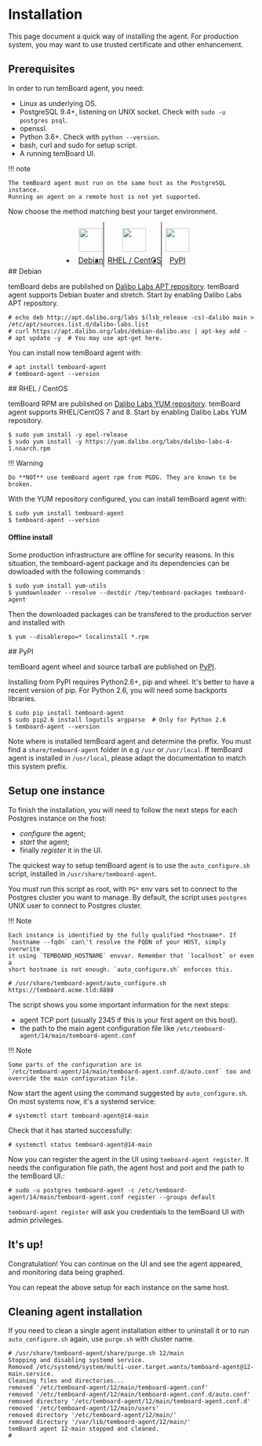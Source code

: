# Installation

This page document a quick way of installing the agent. For production
system, you may want to use trusted certificate and other enhancement.

## Prerequisites

In order to run temBoard agent, you need:

- Linux as underlying OS.
- PostgreSQL 9.4+, listening on UNIX socket. Check with
  `sudo -u postgres psql`.
- openssl.
- Python 3.6+. Check with `python --version`.
- bash, curl and sudo for setup script.
- A running temBoard UI.

!!! note

    The temBoard agent must run on the same host as the PostgreSQL instance.
    Running an agent on a remote host is not yet supported.

Now choose the method matching best your target environment.

<ul class="tabs">
  <li><a href="#debian"><img src="../sc/debian.svg" height="48" width="48"></img> Debian</a></li>
  <li><a href="#rhel-centos"><img src="../sc/centos.svg" height="48" width="48"></img> RHEL / CentOS</a></li>
  <li><a href="#pypi2"><img src="../sc/pypi.svg" height="48" width="48"></img> PyPI</a></li>
</ul>


<div id="debian" markdown=1>
## Debian

temBoard debs are published on [Dalibo Labs APT
repository](https://apt.dalibo.org/labs/). temBoard agent supports Debian
buster and stretch. Start by enabling Dalibo Labs APT repository.

``` console
# echo deb http://apt.dalibo.org/labs $(lsb_release -cs)-dalibo main > /etc/apt/sources.list.d/dalibo-labs.list
# curl https://apt.dalibo.org/labs/debian-dalibo.asc | apt-key add -
# apt update -y  # You may use apt-get here.
```

You can install now temBoard agent with:

``` console
# apt install temboard-agent
# temboard-agent --version
```
</div>

<div id="rhel-centos" markdown=1>
## RHEL / CentOS

temBoard RPM are published on [Dalibo Labs YUM
repository](https://yum.dalibo.org/labs/). temBoard agent supports
RHEL/CentOS 7 and 8. Start by enabling Dalibo Labs YUM repository.

``` console
$ sudo yum install -y epel-release
$ sudo yum install -y https://yum.dalibo.org/labs/dalibo-labs-4-1.noarch.rpm
```

!!! Warning

    Do **NOT** use temBoard agent rpm from PGDG. They are known to be
    broken.

With the YUM repository configured, you can install temBoard agent with:

``` console
$ sudo yum install temboard-agent
$ temboard-agent --version
```

#### Offline install

Some production infrastructure are offline for security reasons. In this
situation, the temboard-agent package and its dependencies can be dowloaded
with the following commands :

``` console
$ sudo yum install yum-utils
$ yumdownloader --resolve --destdir /tmp/temboard-packages temboard-agent
```

Then the downloaded packages can be transfered to the production server and
installed with

``` console
$ yum --disablerepo=* localinstall *.rpm
```

</div>

<div id="pypi" markdown=1>
## PyPI

temBoard agent wheel and source tarball are published on
[PyPI](https://pypi.org/project/temboard-agent).

Installing from PyPI requires Python2.6+, pip and wheel. It\'s better to
have a recent version of pip. For Python 2.6, you will need some
backports libraries.

``` console
$ sudo pip install temboard-agent
$ sudo pip2.6 install logutils argparse  # Only for Python 2.6
$ temboard-agent --version
```

Note where is installed temBoard agent and determine the prefix. You
must find a `share/temboard-agent` folder in e.g `/usr` or `/usr/local`.
If temBoard agent is installed in `/usr/local`, please adapt the
documentation to match this system prefix.

</div>

<script src="../sc/tabs.js" defer="defer"></script>
<style type="text/css">
.tabs {
  text-align: center;
  margin: 0;
  padding: 0;
  display: flex;
  flex-flow: row nowrap;
  justify-content: center;
  align-items: flex-start;
}

.rst-content .section ul.tabs li {
  display: block;
  flex-grow: 1;
  margin: 0;
  padding: 4px;
}

.tabs li + li {
  border-left: 1px solid black;
}

.tabs li img {
  margin: 8px auto;
  display: block;
}

.tabs li a {
  display: inline-block;
  width: 100%;
  padding: 4px;
  font-size: 110%;
}

.tabs li a.active {
  font-weight: bold;
  /* Match RTD bg of current entry in side bar. */
  background: #e3e3e3;
}
</style>

## Setup one instance

To finish the installation, you will need to follow the next steps for
each Postgres instance on the host:

-   *configure* the agent;
-   *start* the agent;
-   finally *register* it in the UI.

The quickest way to setup temBoard agent is to use the
`auto_configure.sh` script, installed in `/usr/share/temboard-agent`.

You must run this script as root, with `PG*` env vars set to connect to
the Postgres cluster you want to manage. By default, the script uses
`postgres` UNIX user to connect to Postgres cluster.

!!! Note

    Each instance is identified by the fully qualified *hostname*. If
    `hostname --fqdn` can\'t resolve the FQDN of your HOST, simply overwrite
    it using `TEMBOARD_HOSTNAME` envvar. Remember that `localhost` or even a
    short hostname is not enough. `auto_configure.sh` enforces this.

``` console
# /usr/share/temboard-agent/auto_configure.sh https://temboard.acme.tld:8888
```

The script shows you some important information for the next steps:

- agent TCP port (usually 2345 if this is your first agent on this host).
- the path to the main agent configuration file like
  `/etc/temboard-agent/14/main/temboard-agent.conf`

!!! Note

    Some parts of the configuration are in
    `/etc/temboard-agent/14/main/temboard-agent.conf.d/auto.conf` too and
    override the main configuration file.

Now start the agent using the command suggested by `auto_configure.sh`.
On most systems now, it\'s a systemd service:

``` console
# systemctl start temboard-agent@14-main
```

Check that it has started successfully:

``` console
# systemctl status temboard-agent@14-main
```

Now you can register the agent in the UI using
`temboard-agent register`. It needs the configuration file path, the
agent host and port and the path to the temBoard UI.:

``` console
# sudo -u postgres temboard-agent -c /etc/temboard-agent/14/main/temboard-agent.conf register --groups default
```

`temboard-agent register` will ask you credentials to the temBoard UI with
admin privileges.


## It's up!

Congratulation! You can continue on the UI and see the agent appeared,
and monitoring data being graphed.

You can repeat the above setup for each instance on the same host.

## Cleaning agent installation

If you need to clean a single agent installation either to uninstall it
or to run `auto_configure.sh` again, use `purge.sh` with cluster name.

``` console
# /usr/share/temboard-agent/share/purge.sh 12/main
Stopping and disabling systemd service.
Removed /etc/systemd/system/multi-user.target.wants/temboard-agent@12-main.service.
Cleaning files and directories...
removed '/etc/temboard-agent/12/main/temboard-agent.conf'
removed '/etc/temboard-agent/12/main/temboard-agent.conf.d/auto.conf'
removed directory '/etc/temboard-agent/12/main/temboard-agent.conf.d'
removed '/etc/temboard-agent/12/main/users'
removed directory '/etc/temboard-agent/12/main/'
removed directory '/var/lib/temboard-agent/12/main/'
temBoard agent 12-main stopped and cleaned.
#
```
